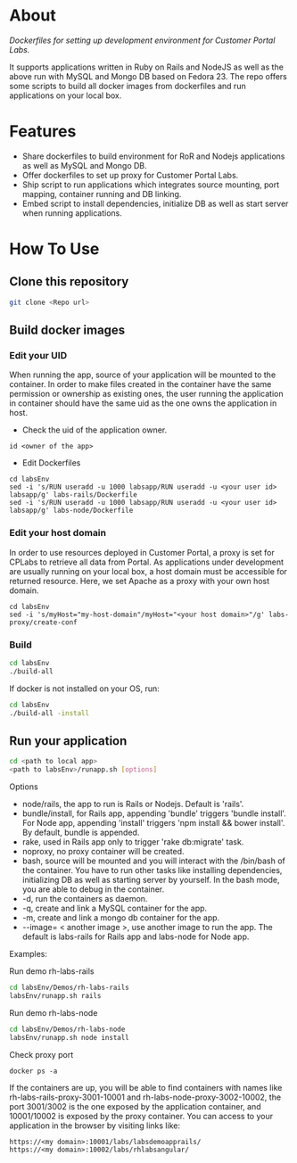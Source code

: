# About
*Dockerfiles for setting up development environment for Customer Portal Labs.*

It supports applications written in Ruby on Rails and NodeJS as well as the above run with MySQL and Mongo DB based on Fedora 23.
The repo offers some scripts to build all docker images from dockerfiles and run applications on your local box.

# Features
- Share dockerfiles to build environment for RoR and Nodejs applications as well as MySQL and Mongo DB.
- Offer dockerfiles to set up proxy for Customer Portal Labs.
- Ship script to run applications which integrates source mounting, port mapping, container running and DB linking.
- Embed script to install dependencies, initialize DB as well as start server when running applications.


# How To Use

## Clone this repository
```bash
git clone <Repo url>
```

## Build docker images

### Edit your UID

When running the app, source of your application will be mounted to the container. In order to make files created in the container have the same permission or ownership as existing ones, the user running the application in container should have the same uid as the one owns the application in host.

- Check the uid of the application owner.
```shell
id <owner of the app>
```

- Edit Dockerfiles

```shell
cd labsEnv
sed -i 's/RUN useradd -u 1000 labsapp/RUN useradd -u <your user id> labsapp/g' labs-rails/Dockerfile
sed -i 's/RUN useradd -u 1000 labsapp/RUN useradd -u <your user id> labsapp/g' labs-node/Dockerfile
```

### Edit your host domain

In order to use resources deployed in Customer Portal, a proxy is set for CPLabs to retrieve all data from Portal. As applications under development are usually running on your local box, a host domain must be accessible for returned resource. Here, we set Apache as a proxy with your own host domain.
```shell
cd labsEnv
sed -i 's/myHost="my-host-domain"/myHost="<your host domain>"/g' labs-proxy/create-conf
```

### Build

```bash
cd labsEnv
./build-all
```
If docker is not installed on your OS, run:
```bash
cd labsEnv
./build-all -install
```

## Run your application
```bash
cd <path to local app>
<path to labsEnv>/runapp.sh [options]
```

Options
- node/rails, the app to run is Rails or Nodejs. Default is 'rails'.
- bundle/install, for Rails app, appending 'bundle' triggers 'bundle install'. For Node app, appending 'install' triggers 'npm install && bower install'. By default, bundle is appended.
- rake, used in Rails app only to trigger 'rake db:migrate' task.
- noproxy, no proxy container will be created.
- bash, source will be mounted and you will interact with the /bin/bash of the container. You have to run other tasks like installing dependencies, initializing DB as well as starting server by yourself. In the bash mode, you are able to debug in the container.
- -d, run the containers as daemon.
- -q, create and link a MySQL container for the app.
- -m, create and link a mongo db container for the app.
- --image= < another image >, use another image to run the app. The default is labs-rails for Rails app and labs-node for Node app.

Examples:

Run demo rh-labs-rails
```bash
cd labsEnv/Demos/rh-labs-rails
labsEnv/runapp.sh rails
```

Run demo rh-labs-node
```bash
cd labsEnv/Demos/rh-labs-node
labsEnv/runapp.sh node install
```

Check proxy port
```shell
docker ps -a
```
If the containers are up, you will be able to find containers with names like rh-labs-rails-proxy-3001-10001 and rh-labs-node-proxy-3002-10002, the port 3001/3002 is the one exposed by the application container, and 10001/10002 is exposed by the proxy container. You can access to your application in the browser by visiting links like:
```doc
https://<my domain>:10001/labs/labsdemoapprails/
https://<my domain>:10002/labs/rhlabsangular/
```


